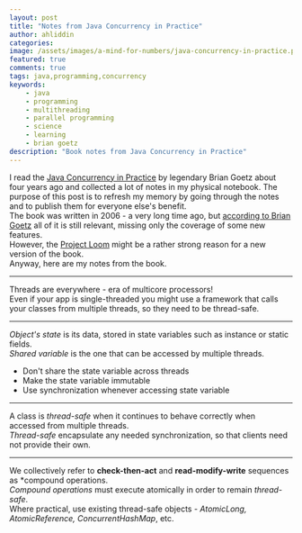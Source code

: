 ```yaml
---
layout: post
title: "Notes from Java Concurrency in Practice"
author: ahliddin
categories:
image: /assets/images/a-mind-for-numbers/java-concurrency-in-practice.png
featured: true
comments: true
tags: java,programming,concurrency
keywords:
    - java
    - programming
    - multithreading
    - parallel programming
    - science
    - learning
    - brian goetz
description: "Book notes from Java Concurrency in Practice"
---
```

I read the [Java Concurrency in Practice](https://www.amazon.com/gp/product/0321349601) by legendary Brian Goetz about four years ago
and collected a lot of notes in my physical notebook.
The purpose of this post is to refresh my memory by going through the notes and to publish them for everyone else's benefit.  
The book was written in 2006 - a very long time ago, but [according to Brian Goetz](https://stackoverflow.com/a/10214606/3082046) 
all of it is still relevant, missing only the coverage of some new features.  
However, the [Project Loom](https://wiki.openjdk.java.net/display/loom/Main) might be a rather strong reason for a new version of the book.  
Anyway, here are my notes from the book.

***
Threads are everywhere - era of multicore processors!  
Even if your app is single-threaded you might use a framework that calls your classes from multiple threads, so they need to be thread-safe.

***
*Object's state* is its data, stored in state variables such as instance or static fields.  
*Shared variable* is the one that can be accessed by multiple threads.

- Don't share the state variable across threads
- Make the state variable immutable
- Use synchronization whenever accessing state variable

***
A class is *thread-safe* when it continues to behave correctly when accessed from multiple threads.  
*Thread-safe* encapsulate any needed synchronization, so that clients need not provide their own. 

***
We collectively refer to **check-then-act** and **read-modify-write** sequences as *compound operations.  
*Compound operations* must execute atomically in order to remain *thread-safe*.  
Where practical, use existing thread-safe objects - *AtomicLong, AtomicReference<T>, ConcurrentHashMap*, etc.

